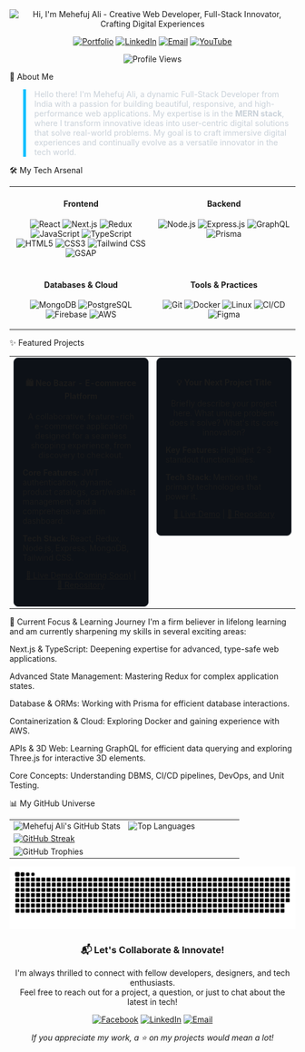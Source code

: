 <div align="center">

<!-- Typing SVG Animation -->

<img src="https://readme-typing-svg.demolab.com?font=Fira+Code&weight=600&size=38&duration=5000&pause=500&color=00BFFF&center=true&vCenter=true&width=650&lines=Hi%2C+I'm+Mehefuj+Ali+%F0%9F%91%8B;A+Creative+Web+Developer;A+Full-Stack+Innovator;Crafting+Digital+Experiences" alt="Hi, I'm Mehefuj Ali - Creative Web Developer, Full-Stack Innovator, Crafting Digital Experiences" />

<!-- Social & Contact Links -->

<p>
<a href="https://mehefujali.com" target="_blank"><img src="https://img.shields.io/badge/Portfolio-00BFFF?style=for-the-badge&logo=internet-explorer&logoColor=white" alt="Portfolio"></a>
<a href="https://www.linkedin.com/in/mehefujali" target="_blank"><img src="https://img.shields.io/badge/LinkedIn-0A66C2?style=for-the-badge&logo=linkedin&logoColor=white" alt="LinkedIn"></a>
<a href="mailto:mehefujalim@gmail.com"><img src="https://img.shields.io/badge/Email-D14836?style=for-the-badge&logo=gmail&logoColor=white" alt="Email"></a>
<a href="https://www.youtube.com/@YourHandle" target="_blank"> <img src="https://img.shields.io/badge/YouTube-FF0000?style=for-the-badge&logo=youtube&logoColor=white" alt="YouTube"></a>
</p>

<!-- Profile Views Counter -->

<img src="https://komarev.com/ghpvc/?username=mehefujali&label=PROFILE+VIEWS&color=00BFFF&style=for-the-badge&logo=eye" alt="Profile Views"/>

</div>

🚀 About Me
<blockquote style="border-left: 5px solid #00BFFF; color: #C9D1D9; padding-left: 15px;">
Hello there! I'm Mehefuj Ali, a dynamic Full-Stack Developer from India with a passion for building beautiful, responsive, and high-performance web applications. My expertise is in the <strong>MERN stack</strong>, where I transform innovative ideas into user-centric digital solutions that solve real-world problems. My goal is to craft immersive digital experiences and continually evolve as a versatile innovator in the tech world.
</blockquote>

🛠️ My Tech Arsenal
<table width="100%">
<tr>
<td width="50%" valign="top">
<h4 align="center">Frontend</h4>
<p align="center">
<img src="https://img.shields.io/badge/React-%2361DAFB.svg?style=for-the-badge&logo=react&logoColor=black" alt="React"/>
<img src="https://img.shields.io/badge/Next.js-%23000000.svg?style=for-the-badge&logo=next.js&logoColor=white" alt="Next.js"/>
<img src="https://img.shields.io/badge/Redux-%23764ABC.svg?style=for-the-badge&logo=redux&logoColor=white" alt="Redux"/>
<img src="https://img.shields.io/badge/JavaScript-%23F7DF1E.svg?style=for-the-badge&logo=javascript&logoColor=black" alt="JavaScript"/>
<img src="https://img.shields.io/badge/TypeScript-%233178C6.svg?style=for-the-badge&logo=typescript&logoColor=white" alt="TypeScript"/>
<img src="https://img.shields.io/badge/HTML5-%23E34F26.svg?style=for-the-badge&logo=html5&logoColor=white" alt="HTML5"/>
<img src="https://img.shields.io/badge/CSS3-%231572B6.svg?style=for-the-badge&logo=css3&logoColor=white" alt="CSS3"/>
<img src="https://img.shields.io/badge/Tailwind_CSS-%2306B6D4.svg?style=for-the-badge&logo=tailwindcss&logoColor=white" alt="Tailwind CSS"/>
<img src="https://img.shields.io/badge/GSAP-%2388CE02.svg?style=for-the-badge&logo=greensock&logoColor=white" alt="GSAP"/>
</p>
</td>
<td width="50%" valign="top">
<h4 align="center">Backend</h4>
<p align="center">
<img src="https://img.shields.io/badge/Node.js-%23339933.svg?style=for-the-badge&logo=node.js&logoColor=white" alt="Node.js"/>
<img src="https://img.shields.io/badge/Express.js-%23000000.svg?style=for-the-badge&logo=express&logoColor=white" alt="Express.js"/>
<img src="https://img.shields.io/badge/GraphQL-%23E10098.svg?style=for-the-badge&logo=graphql&logoColor=white" alt="GraphQL"/>
<img src="https://img.shields.io/badge/Prisma-%232D3748.svg?style=for-the-badge&logo=prisma&logoColor=white" alt="Prisma"/>
</p>
</td>
</tr>
<tr>
<td width="50%" valign="top">
<h4 align="center">Databases & Cloud</h4>
<p align="center">
<img src="https://img.shields.io/badge/MongoDB-%2347A248.svg?style=for-the-badge&logo=mongodb&logoColor=white" alt="MongoDB"/>
<img src="https://img.shields.io/badge/PostgreSQL-%234169E1.svg?style=for-the-badge&logo=postgresql&logoColor=white" alt="PostgreSQL"/>
<img src="https://img.shields.io/badge/Firebase-%23FFCA28.svg?style=for-the-badge&logo=firebase&logoColor=black" alt="Firebase"/>
<img src="https://img.shields.io/badge/AWS-%23232F3E.svg?style=for-the-badge&logo=amazon-aws&logoColor=white" alt="AWS"/>
</p>
</td>
<td width="50%" valign="top">
<h4 align="center">Tools & Practices</h4>
<p align="center">
<img src="https://img.shields.io/badge/Git-%23F05032.svg?style=for-the-badge&logo=git&logoColor=white" alt="Git"/>
<img src="https://img.shields.io/badge/Docker-%232496ED.svg?style=for-the-badge&logo=docker&logoColor=white" alt="Docker"/>
<img src="https://img.shields.io/badge/Linux-%23FCC624.svg?style=for-the-badge&logo=linux&logoColor=black" alt="Linux"/>
<img src="https://img.shields.io/badge/CI/CD-Practices-lightgrey?style=for-the-badge&logo=githubactions" alt="CI/CD"/>
<img src="https://img.shields.io/badge/Figma-%23F24E1E.svg?style=for-the-badge&logo=figma&logoColor=white" alt="Figma"/>
</p>
</td>
</tr>
</table>

✨ Featured Projects
<table width="100%">
<tr>
<td width="50%" valign="top">
<div style="background-color: #0D1117; border: 1px solid #30363D; border-radius: 8px; padding: 15px;">
<h4 align="center">🛍️ Neo Bazar - E-commerce Platform</h4>
<p align="center">A collaborative, feature-rich e-commerce application designed for a seamless shopping experience, from discovery to checkout.</p>
<p><strong>Core Features:</strong> JWT authentication, dynamic product catalogs, cart/wishlist management, and a comprehensive admin dashboard.</p>
<p><strong>Tech Stack:</strong> React, Redux, Node.js, Express, MongoDB, Tailwind CSS.</p>
<p align="center">
<a href="#">🔗 Live Demo (Coming Soon)</a> |
<a href="#">🔗 Repository</a>
</p>
</div>
</td>
<td width="50%" valign="top">
<div style="background-color: #0D1117; border: 1px solid #30363D; border-radius: 8px; padding: 15px;">
<h4 align="center">💡 Your Next Project Title</h4>
<p align="center">Briefly describe your project here. What unique problem does it solve? What's its core innovation?</p>
<p><strong>Key Features:</strong> Highlight 2-3 standout functionalities.</p>
<p><strong>Tech Stack:</strong> Mention the primary technologies that power it.</p>
<p align="center">
<a href="#">🔗 Live Demo</a> |
<a href="#">🔗 Repository</a>
</p>
</div>
</td>
</tr>
</table>

🌱 Current Focus & Learning Journey
I'm a firm believer in lifelong learning and am currently sharpening my skills in several exciting areas:

Next.js & TypeScript: Deepening expertise for advanced, type-safe web applications.

Advanced State Management: Mastering Redux for complex application states.

Database & ORMs: Working with Prisma for efficient database interactions.

Containerization & Cloud: Exploring Docker and gaining experience with AWS.

APIs & 3D Web: Learning GraphQL for efficient data querying and exploring Three.js for interactive 3D elements.

Core Concepts: Understanding DBMS, CI/CD pipelines, DevOps, and Unit Testing.

📊 My GitHub Universe
<div align="center">
<table width="95%">
<tr>
<td width="50%"><img src="https://github-readme-stats-sigma-five.vercel.app/api?username=mehefujali&show_icons=true&theme=radical&hide_border=true&bg_color=0D1117&title_color=00BFFF&icon_color=00BFFF&text_color=FFF&rank_icon=github" alt="Mehefuj Ali's GitHub Stats" /></td>
<td width="50%"><img src="https://github-readme-stats-sigma-five.vercel.app/api/top-langs/?username=mehefujali&layout=compact&theme=radical&hide_border=true&bg_color=0D1117&title_color=00BFFF&text_color=FFF&langs_count=8" alt="Top Languages" /></td>
</tr>
<tr>
<td colspan="2"><a href="https://github.com/mehefujali"><img src="https://github-readme-streak-stats.herokuapp.com/?user=mehefujali&theme=radical&hide_border=true&background=0D1117&stroke=00BFFF&ring=00BFFF&fire=00BFFF&currStreakNum=FFF&sideNums=FFF&currStreakLabel=FFF&sideLabels=FFF&dates=FFF" alt="GitHub Streak" /></a></td>
</tr>
<tr>
<td colspan="2"><img src="https://github-profile-trophy.vercel.app/?username=mehefujali&theme=radical&no-frame=true&no-bg=true&margin-w=4&margin-h=4&row=1&column=7&rank=-C" alt="GitHub Trophies" /></td>
</tr>
</table>
</div>

<div align="center">
<img src="https://raw.githubusercontent.com/mehefujali/mehefujali/410579a2d9e3409e4e559781db4b51e62c94ae1c/dist/github-snake.svg" alt="GitHub Contribution Snake" />
</div>

<div align="center">
<h3>📬 Let's Collaborate & Innovate!</h3>
<p>I'm always thrilled to connect with fellow developers, designers, and tech enthusiasts. <br/> Feel free to reach out for a project, a question, or just to chat about the latest in tech!</p>
<p>
<a href="https://www.facebook.com/share/xK94t1TizJUFJmX7/?mibextid=qi2Omg" target="_blank"><img src="https://img.shields.io/badge/Facebook-1877F2?style=flat-square&logo=facebook&logoColor=white" alt="Facebook"></a>
<a href="https://www.linkedin.com/in/mehefujali" target="_blank"><img src="https://img.shields.io/badge/LinkedIn-0A66C2?style=flat-square&logo=linkedin&logoColor=white" alt="LinkedIn"></a>
<a href="mailto:mehefujalim@gmail.com"><img src="https://img.shields.io/badge/Email-D14836?style=flat-square&logo=gmail&logoColor=white" alt="Email"></a>
</p>
<p style="font-style: italic;">If you appreciate my work, a ⭐ on my projects would mean a lot!</p>
</div>

